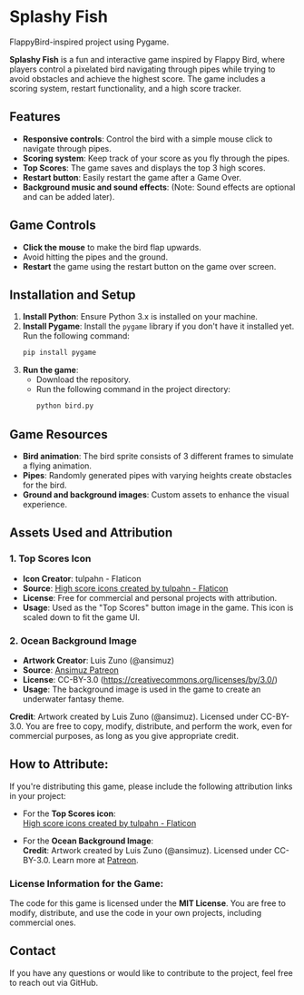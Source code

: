 # Splashy Fish
FlappyBird-inspired project using Pygame.

**Splashy Fish** is a fun and interactive game inspired by Flappy Bird, where players control a pixelated bird navigating through pipes while trying to avoid obstacles and achieve the highest score. The game includes a scoring system, restart functionality, and a high score tracker.

## Features
- **Responsive controls**: Control the bird with a simple mouse click to navigate through pipes.
- **Scoring system**: Keep track of your score as you fly through the pipes. 
- **Top Scores**: The game saves and displays the top 3 high scores.
- **Restart button**: Easily restart the game after a Game Over.
- **Background music and sound effects**: (Note: Sound effects are optional and can be added later).

## Game Controls
- **Click the mouse** to make the bird flap upwards.
- Avoid hitting the pipes and the ground.
- **Restart** the game using the restart button on the game over screen.

## Installation and Setup
1. **Install Python**: Ensure Python 3.x is installed on your machine.
2. **Install Pygame**: Install the `pygame` library if you don't have it installed yet. Run the following command:
   ```bash
   pip install pygame
3. **Run the game**:
   - Download the repository.
   - Run the following command in the project directory:
     ```bash
     python bird.py
     ```
     
## Game Resources
- **Bird animation**: The bird sprite consists of 3 different frames to simulate a flying animation.
- **Pipes**: Randomly generated pipes with varying heights create obstacles for the bird.
- **Ground and background images**: Custom assets to enhance the visual experience.

## Assets Used and Attribution
### 1. **Top Scores Icon**
   - **Icon Creator**: tulpahn - Flaticon
   - **Source**: [High score icons created by tulpahn - Flaticon](https://www.flaticon.com/free-icons/high-score)
   - **License**: Free for commercial and personal projects with attribution.
   - **Usage**: Used as the "Top Scores" button image in the game. This icon is scaled down to fit the game UI.

### 2. **Ocean Background Image**
   - **Artwork Creator**: Luis Zuno (@ansimuz)
   - **Source**: [Ansimuz Patreon](https://www.patreon.com/ansimuz)
   - **License**: CC-BY-3.0 (https://creativecommons.org/licenses/by/3.0/)
   - **Usage**: The background image is used in the game to create an underwater fantasy theme.
   
   **Credit**: Artwork created by Luis Zuno (@ansimuz). Licensed under CC-BY-3.0. You are free to copy, modify, distribute, and perform the work, even for commercial purposes, as long as you give appropriate credit.

## How to Attribute:
If you're distributing this game, please include the following attribution links in your project:
- For the **Top Scores icon**:  
  [High score icons created by tulpahn - Flaticon](https://www.flaticon.com/free-icons/high-score)
  
- For the **Ocean Background Image**:  
  **Credit**: Artwork created by Luis Zuno (@ansimuz). Licensed under CC-BY-3.0. Learn more at [Patreon](https://www.patreon.com/ansimuz).

### License Information for the Game:
The code for this game is licensed under the **MIT License**. You are free to modify, distribute, and use the code in your own projects, including commercial ones.

## Contact
If you have any questions or would like to contribute to the project, feel free to reach out via GitHub.
